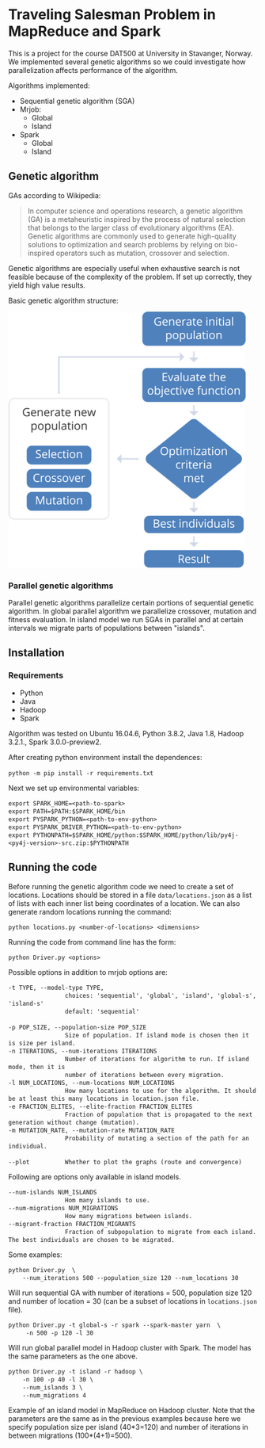 # Traveling Salesman Problem in MapReduce and Spark

This is a project for the course DAT500 at University in Stavanger, Norway.
We implemented several genetic algorithms so we could investigate how parallelization affects performance of the algorithm.

Algorithms implemented:
* Sequential genetic algorithm (SGA)
* Mrjob:
    * Global
    * Island
* Spark
    * Global
    * Island

## Genetic algorithm

GAs according to Wikipedia:

> In computer science and operations research, a genetic algorithm (GA) is a metaheuristic inspired by the process of natural selection that belongs to the larger class of evolutionary algorithms (EA). Genetic algorithms are commonly used to generate high-quality solutions to optimization and search problems by relying on bio-inspired operators such as mutation, crossover and selection.


Genetic algorithms are especially useful when exhaustive search is not feasible because of the complexity of the problem. If set up correctly, they yield high value results.

Basic genetic algorithm structure:

<img src="figures/genetic_algorithm.png">


### Parallel genetic algorithms

Parallel genetic algorithms parallelize certain portions of sequential genetic algorithm. In global parallel algorithm we parallelize crossover, mutation and fitness evaluation. In island model we run SGAs in parallel and at certain intervals we migrate parts of populations between "islands".

## Installation

### Requirements

* Python
* Java
* Hadoop
* Spark

Algorithm was tested on Ubuntu 16.04.6, Python 3.8.2, Java 1.8, Hadoop 3.2.1., Spark 3.0.0-preview2.

After creating python environment install the dependences:

`python -m pip install -r requirements.txt`

Next we set up environmental variables:

``` shell
export SPARK_HOME=<path-to-spark>
export PATH=$PATH:$SPARK_HOME/bin
export PYSPARK_PYTHON=<path-to-env-python>
export PYSPARK_DRIVER_PYTHON=<path-to-env-python>
export PYTHONPATH=$SPARK_HOME/python:$SPARK_HOME/python/lib/py4j-<py4j-version>-src.zip:$PYTHONPATH
```

## Running the code

Before running the genetic algorithm code we need to create a set of locations. Locations should be stored in a file `data/locations.json` as a list of lists with each inner list being coordinates of a location. We can also generate random locations running the command:

```shell
python locations.py <number-of-locations> <dimensions>
```

Running the code from command line has the form:

``` shell
python Driver.py <options>
```

Possible options in addition to mrjob options are:
``` shell
-t TYPE, --model-type TYPE, 
                choices: 'sequential', 'global', 'island', 'global-s', 'island-s'
                default: 'sequential'

-p POP_SIZE, --population-size POP_SIZE
                Size of population. If island mode is chosen then it is size per island.
-n ITERATIONS, --num-iterations ITERATIONS
                Number of iterations for algorithm to run. If island mode, then it is
                number of iterations between every migration.
-l NUM_LOCATIONS, --num-locations NUM_LOCATIONS
                How many locations to use for the algorithm. It should be at least this many locations in location.json file.
-e FRACTION_ELITES, --elite-fraction FRACTION_ELITES
                Fraction of population that is propagated to the next generation without change (mutation).
-m MUTATION_RATE, --mutation-rate MUTATION_RATE
                Probability of mutating a section of the path for an individual.

--plot          Whether to plot the graphs (route and convergence)
```

Following are options only available in island models.
``` shell
--num-islands NUM_ISLANDS
                Hom many islands to use.
--num-migrations NUM_MIGRATIONS
                How many migrations between islands.
--migrant-fraction FRACTION_MIGRANTS
                Fraction of subpopulation to migrate from each island. The best individuals are chosen to be migrated.
```

Some examples:

``` shell
python Driver.py  \
    --num_iterations 500 --population_size 120 --num_locations 30 
```
Will run sequential GA with number of iterations = 500, population size 120 and number of location = 30 (can be a subset of locations in `locations.json` file).


``` shell
python Driver.py -t global-s -r spark --spark-master yarn  \
     -n 500 -p 120 -l 30
```
Will run global parallel model in Hadoop cluster with Spark. The model has the same parameters as the one above.


``` shell
python Driver.py -t island -r hadoop \
    -n 100 -p 40 -l 30 \
    --num_islands 3 \
    --num_migrations 4
```
Example of an island model in MapReduce on Hadoop cluster. 
Note that the parameters are the same as in the previous examples because here we specify population size per island (40\*3=120) and number of iterations in between migrations (100\*(4+1)=500).

